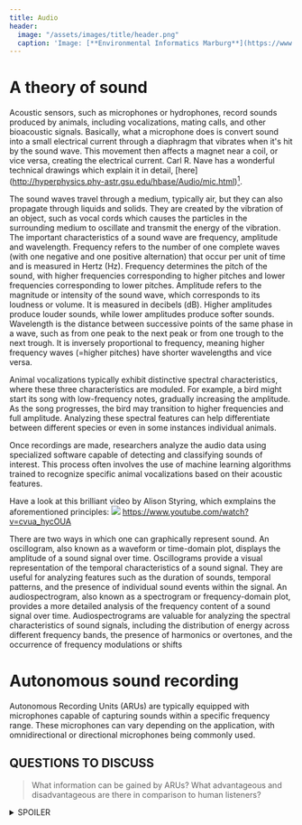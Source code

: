 ```yaml
---
title: Audio
header:
  image: "/assets/images/title/header.png"
  caption: 'Image: [**Environmental Informatics Marburg**](https://www.uni-marburg.de/en/fb19/disciplines/physisch/environmentalinformatics)'
---
```


<!--more-->

# A theory of sound
Acoustic sensors, such as microphones or hydrophones, record sounds produced by animals, including vocalizations, mating calls, and other bioacoustic signals.
Basically, what a microphone does is convert sound into a small electrical current through a diaphragm that vibrates when it's hit by the sound wave.  This movement then affects a magnet near a coil, or vice versa, creating the electrical current. Carl R. Nave has a wonderful technical drawings which explain it in detail, [here] (http://hyperphysics.phy-astr.gsu.edu/hbase/Audio/mic.html)[^1].


The sound waves travel through a medium, typically air, but they can also propagate through liquids and solids. They are created by the vibration of an object, such as vocal cords which causes the particles in the surrounding medium to oscillate and transmit the energy of the vibration. The important characteristics of a sound wave are frequency, amplitude and wavelength.
Frequency refers to the number of one complete waves (with one negative and one positive alternation) that occur per unit of time and is measured in Hertz (Hz). Frequency determines the pitch of the sound, with higher frequencies corresponding to higher pitches and lower frequencies corresponding to lower pitches. Amplitude refers to the magnitude or intensity of the sound wave, which corresponds to its loudness or volume. It is measured in decibels (dB). Higher amplitudes produce louder sounds, while lower amplitudes produce softer sounds. Wavelength is the distance between successive points of the same phase in a wave, such as from one peak to the next peak or from one trough to the next trough. It is inversely proportional to frequency, meaning higher frequency waves (=higher pitches) have shorter wavelengths and vice versa.

Animal vocalizations typically exhibit distinctive spectral characteristics, where these three characteristics are moduled. For example, a bird might start its song with low-frequency notes,  gradually increasing the amplitude. As the song progresses, the bird may transition to higher frequencies and full amplitude. Analyzing these spectral features can help differentiate between different species or even in some instances individual animals. 

Once recordings are made, researchers analyze the audio data using specialized software capable of detecting and classifying sounds of interest. This process often involves the use of machine learning algorithms trained to recognize specific animal vocalizations based on their acoustic features.

Have a look at this brilliant video by Alison Styring, which exmplains the aforementioned principles:
[![](https://markdown-videos-api.jorgenkh.no/youtube/cvua_hycOUA)](https://youtu.be/cvua_hycOUA)
https://www.youtube.com/watch?v=cvua_hycOUA

There are two ways in which one can graphically represent sound. An oscillogram, also known as a waveform or time-domain plot, displays the amplitude of a sound signal over time.  Oscillograms provide a visual representation of the temporal characteristics of a sound signal. They are useful for analyzing features such as the duration of sounds, temporal patterns, and the presence of individual sound events within the signal. An audiospectrogram, also known as a spectrogram or frequency-domain plot, provides a more detailed analysis of the frequency content of a sound signal over time. Audiospectrograms are valuable for analyzing the spectral characteristics of sound signals, including the distribution of energy across different frequency bands, the presence of harmonics or overtones, and the occurrence of frequency modulations or shifts


# Autonomous sound recording
Autonomous Recording Units (ARUs) are typically equipped with microphones capable of capturing sounds within a specific frequency range. These microphones can vary depending on the application, with omnidirectional or directional microphones being commonly used.



## QUESTIONS TO DISCUSS ##
> What information can be gained by ARUs? 
> What advantageous and disadvantageous are there in comparison to human listeners?


<details><summary>SPOILER</summary>
<p>

Human point counts include visual detections, which are beneficial but often under-reported in studies comparing point counts with ARUs. On the other hand, humans may introduce an avoidance effect that affects bird detections, especially when multiple observers are present. In addition, humans may miss some birds, especially during dawn chorus or due to human error, whereas recordings can be replayed, re-analyses and have the advantage of being verifiable by other people [^2]. - A qualitative call recording is stronger evidence than someone claiming to have heard a particular species. 


</p>
</details>
<!-- more to be added>

[^1]: [http://hyperphysics.phy-astr.gsu.edu/hbase/Audio/mic.html](http://hyperphysics.phy-astr.gsu.edu/hbase/Audio/mic.html)
[^2]: [https://esajournals.onlinelibrary.wiley.com/doi/10.1002/eap.1954](https://esajournals.onlinelibrary.wiley.com/doi/10.1002/eap.1954)